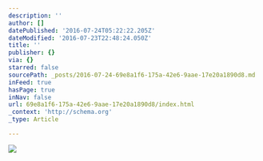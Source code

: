 ```yaml
---
description: ''
author: []
datePublished: '2016-07-24T05:22:22.205Z'
dateModified: '2016-07-23T22:48:24.050Z'
title: ''
publisher: {}
via: {}
starred: false
sourcePath: _posts/2016-07-24-69e8a1f6-175a-42e6-9aae-17e20a1890d8.md
inFeed: true
hasPage: true
inNav: false
url: 69e8a1f6-175a-42e6-9aae-17e20a1890d8/index.html
_context: 'http://schema.org'
_type: Article

---
```

![](https://the-grid-user-content.s3-us-west-2.amazonaws.com/8910e853-d0a2-400f-87be-e0ebf56caa7e.jpg)